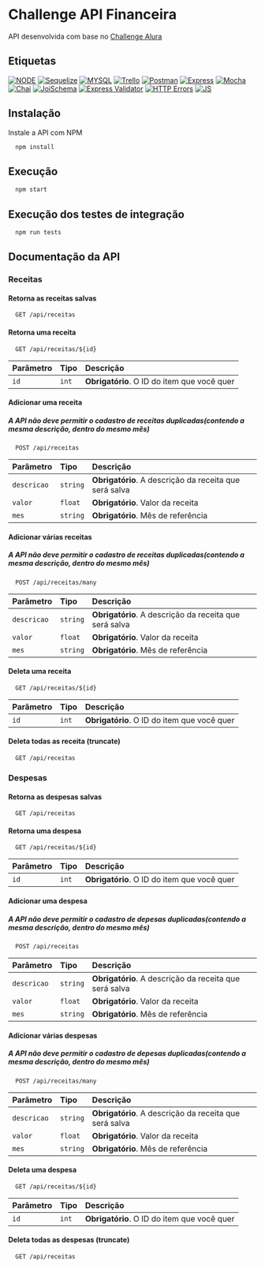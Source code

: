 # Challenge API Financeira

API desenvolvida com base no [Challenge Alura](https://www.alura.com.br/challenges/back-end-2/semana-01-api-rest)

## Etiquetas

[![NODE](https://img.shields.io/badge/License-node-green.svg)](https://nodejs.org/en)
[![Sequelize](https://img.shields.io/badge/License-sequelize-green.svg)](https://sequelize.org/docs/v6/getting-started/)
[![MYSQL](https://img.shields.io/badge/license-mysql-blue.svg)](https://www.mysql.com/)
[![Trello](https://img.shields.io/badge/license-trello-blue.svg)](https://trello.com/)
[![Postman](https://img.shields.io/badge/license-postman-orange.svg)](https://www.postman.com/)
[![Express](https://img.shields.io/badge/license-express-green.svg)](https://expressjs.com/)
[![Mocha](https://img.shields.io/badge/license-mocha-red.svg)](https://mochajs.org/)
[![Chai](https://img.shields.io/badge/license-chai-red.svg)](https://www.chaijs.com/)
[![JoiSchema](https://img.shields.io/badge/license-JoiSchema-red.svg)](https://www.npmjs.com/package/joi)
[![Express Validator](https://img.shields.io/badge/license-express--validator-green.svg)](https://www.npmjs.com/package/express-validator)
[![HTTP Errors](https://img.shields.io/badge/license-http--errors-green.svg)](https://www.npmjs.com/package/http-errors)
[![JS](https://img.shields.io/badge/license-javascript-blue.svg)](https://developer.mozilla.org/en-US/docs/Web/JavaScript)
## Instalação

Instale a API com NPM

```bash
  npm install
```

## Execução

```bash
  npm start
```

## Execução dos testes de integração

```bash
  npm run tests
```

## Documentação da API

### Receitas
#### Retorna as receitas salvas 

```http
  GET /api/receitas
```

#### Retorna uma receita

```http
  GET /api/receitas/${id}
```

| Parâmetro   | Tipo       | Descrição                                   |
| :---------- | :--------- | :------------------------------------------ |
| `id`        | `int`      | **Obrigatório**. O ID do item que você quer |

#### Adicionar uma receita
##### A API não deve permitir o cadastro de receitas duplicadas(contendo a mesma descrição, dentro do mesmo mês)

```http
  POST /api/receitas
```

| Parâmetro   | Tipo       | Descrição                                              |
| :---------- | :--------- | :----------------------------------------------------- |
| `descricao` | `string`   | **Obrigatório**. A descrição da receita que será salva |
| `valor`     | `float`    | **Obrigatório**. Valor da receita                      |
| `mes`       | `string`   | **Obrigatório**. Mês de referência                     |

#### Adicionar várias receitas
##### A API não deve permitir o cadastro de receitas duplicadas(contendo a mesma descrição, dentro do mesmo mês)

```http
  POST /api/receitas/many
```

| Parâmetro   | Tipo       | Descrição                                              |
| :---------- | :--------- | :----------------------------------------------------- |
| `descricao` | `string`   | **Obrigatório**. A descrição da receita que será salva |
| `valor`     | `float`    | **Obrigatório**. Valor da receita                      |
| `mes`       | `string`   | **Obrigatório**. Mês de referência                     |

#### Deleta uma receita

```http
  GET /api/receitas/${id}
```

| Parâmetro   | Tipo       | Descrição                                   |
| :---------- | :--------- | :------------------------------------------ |
| `id`        | `int`      | **Obrigatório**. O ID do item que você quer |

#### Deleta todas as receita (truncate)

```http
  GET /api/receitas
```

### Despesas
#### Retorna as despesas salvas 

```http
  GET /api/receitas
```

#### Retorna uma despesa

```http
  GET /api/receitas/${id}
```

| Parâmetro   | Tipo       | Descrição                                   |
| :---------- | :--------- | :------------------------------------------ |
| `id`        | `int`      | **Obrigatório**. O ID do item que você quer |

#### Adicionar uma despesa
##### A API não deve permitir o cadastro de depesas duplicadas(contendo a mesma descrição, dentro do mesmo mês)

```http
  POST /api/receitas
```

| Parâmetro   | Tipo       | Descrição                                              |
| :---------- | :--------- | :----------------------------------------------------- |
| `descricao` | `string`   | **Obrigatório**. A descrição da receita que será salva |
| `valor`     | `float`    | **Obrigatório**. Valor da receita                      |
| `mes`       | `string`   | **Obrigatório**. Mês de referência                     |

#### Adicionar várias despesas
##### A API não deve permitir o cadastro de depesas duplicadas(contendo a mesma descrição, dentro do mesmo mês)

```http
  POST /api/receitas/many
```

| Parâmetro   | Tipo       | Descrição                                              |
| :---------- | :--------- | :----------------------------------------------------- |
| `descricao` | `string`   | **Obrigatório**. A descrição da receita que será salva |
| `valor`     | `float`    | **Obrigatório**. Valor da receita                      |
| `mes`       | `string`   | **Obrigatório**. Mês de referência                     |

#### Deleta uma despesa

```http
  GET /api/receitas/${id}
```

| Parâmetro   | Tipo       | Descrição                                   |
| :---------- | :--------- | :------------------------------------------ |
| `id`        | `int`      | **Obrigatório**. O ID do item que você quer |

#### Deleta todas as despesas (truncate)

```http
  GET /api/receitas







